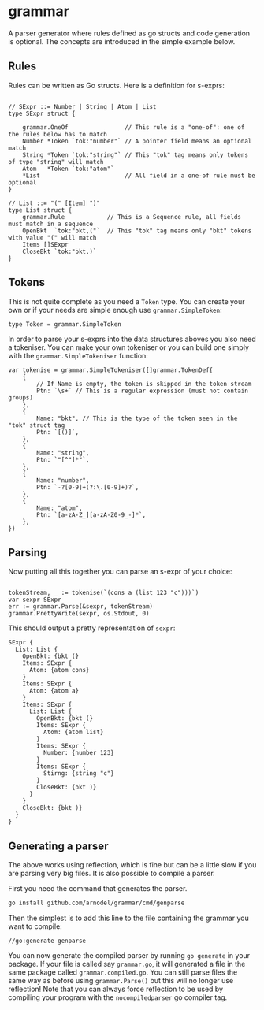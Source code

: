 # grammar

A parser generator where rules defined as go structs and code generation is
optional.  The concepts are introduced in the simple example below.

## Rules

Rules can be written as Go structs.  Here is a definition for s-exprs:

```golang

// SExpr ::= Number | String | Atom | List
type SExpr struct {
    
    grammar.OneOf                // This rule is a "one-of": one of the rules below has to match
    Number *Token `tok:"number"` // A pointer field means an optional match
    String *Token `tok:"string"` // This "tok" tag means only tokens of type "string" will match
    Atom   *Token `tok:"atom"`
    *List                        // All field in a one-of rule must be optional
}

// List ::= "(" [Item] ")"
type List struct {
    grammar.Rule            // This is a Sequence rule, all fields must match in a sequence
    OpenBkt  `tok:"bkt,("`  // This "tok" tag means only "bkt" tokens with value "(" will match
    Items []SExpr
    CloseBkt `tok:"bkt,)`
}
```

## Tokens

This is not quite complete as you need a `Token` type.  You can create your own or if your needs are simple enough use `grammar.SimpleToken`:

```golang
type Token = grammar.SimpleToken
```

In order to parse your s-exprs into the data structures aboves you also need a tokeniser.  You can make your own tokeniser or you can build one simply with the `grammar.SimpleTokeniser` function:

```golang
var tokenise = grammar.SimpleTokeniser([]grammar.TokenDef{
    {
        // If Name is empty, the token is skipped in the token stream
        Ptn: `\s+` // This is a regular expression (must not contain groups)
    },
    {
        Name: "bkt", // This is the type of the token seen in the "tok" struct tag
        Ptn: `[()]`,
    },
    {
        Name: "string",
        Ptn: `"[^"]*"`,
    },
    {
        Name: "number",
        Ptn: `-?[0-9]+(?:\.[0-9]+)?`,
    },
    {
        Name: "atom",
        Ptn: `[a-zA-Z_][a-zA-Z0-9_-]*`,
    },
})
```

## Parsing

Now putting all this together you can parse an s-expr of your choice:

```golang

tokenStream, _ := tokenise(`(cons a (list 123 "c")))`)
var sexpr SExpr
err := grammar.Parse(&sexpr, tokenStream)
grammar.PrettyWrite(sexpr, os.Stdout, 0)
```

This should output a pretty representation of `sexpr`:
```
SExpr {
  List: List {
    OpenBkt: {bkt (}
    Items: SExpr {
      Atom: {atom cons}
    }
    Items: SExpr {
      Atom: {atom a}
    }
    Items: SExpr {
      List: List {
        OpenBkt: {bkt (}
        Items: SExpr {
          Atom: {atom list}
        }
        Items: SExpr {
          Number: {number 123}
        }
        Items: SExpr {
          Stirng: {string "c"}
        }
        CloseBkt: {bkt )}
      }
    }
    CloseBkt: {bkt )}
  }
}
```

## Generating a parser

The above works using reflection, which is fine but can be a little slow if you
are parsing very big files.  It is also possible to compile a parser.

First you need the command that generates the parser.

```sh
go install github.com/arnodel/grammar/cmd/genparse
```

Then the simplest is to add this line to the file containing the grammar you
want to compile:

```golang
//go:generate genparse
```

You can now generate the compiled parser by running `go generate` in your
package.  If your file is called say `grammar.go`, it will generated a file in
the same package called `grammar.compiled.go`.  You can still parse files the
same way as before using `grammar.Parse()` but this will no longer use
reflection!  Note that you can always force reflection to be used by compiling your
program with the `nocompiledparser` go compiler tag.
